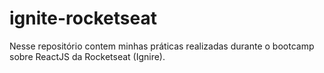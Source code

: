 # ignite-rocketseat
 Nesse repositório contem minhas práticas realizadas durante o bootcamp sobre ReactJS da Rocketseat (Ignire).
 
